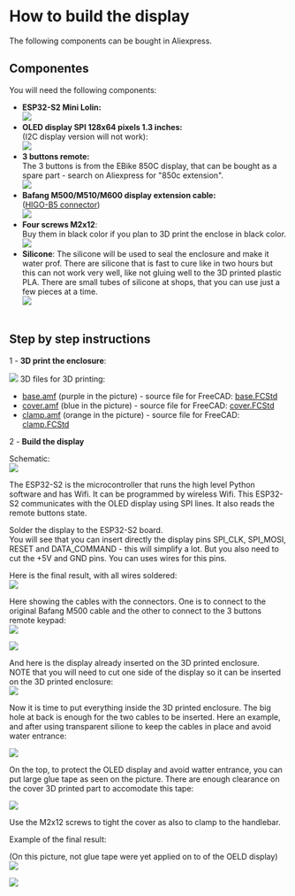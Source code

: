 # How to build the display

The following components can be bought in Aliexpress.

## Componentes
You will need the following components:
* **ESP32-S2 Mini Lolin:**<br>
![](./ESP32-S2.png)<br>
* **OLED display SPI 128x64 pixels 1.3 inches:**<br>
(I2C display version will not work):<br>
![](./oled_display_1.3-spi.png)<br>
* **3 buttons remote:**<br>
The 3 buttons is from the EBike 850C display, that can be bought as a spare part - search on Aliexpress for "850c extension".<br>
![](./850c_keypad.png)<br>
* **Bafang M500/M510/M600 display extension cable:**<br>
([HIGO-B5 connector](https://www.aliexpress.com/item/1005003656557018.html))<br>
![](display_cable.png)<br>
* **Four screws M2x12**:<br>
Buy them in black color if you plan to 3D print the enclose in black color.<br>
![](./screw.jpg)<br>
* **Silicone**: The silicone will be used to seal the enclosure and make it water prof. There are silicone that is fast to cure like in two hours but this can not work very well, like not gluing well to the 3D printed plastic PLA. There are small tubes of silicone at shops, that you can use just a few pieces at a time.<br>
![](./silicone.jpg)<br><br>

## Step by step instructions

1 - **3D print the enclosure**:

![](enclosure_3d.png)
3D files for 3D printing:
* [base.amf](base.amf) (purple in the picture) - source file for FreeCAD: [base.FCStd](base.FCStd) 
* [cover.amf](cover.amf) (blue in the picture) - source file for FreeCAD: [cover.FCStd](cover.FCStd)
* [clamp.amf](clamp.amf) (orange in the picture) - source file for FreeCAD: [clamp.FCStd](clamp.FCStd)

2 - **Build the display**

Schematic:<br>
[![](schematic.png)](schematic.png)

The ESP32-S2 is the microcontroller that runs the high level Python software and has Wifi. It can be programmed by wireless Wifi.
This ESP32-S2 communicates with the OLED display using SPI lines. It also reads the remote buttons state.<br>

Solder the display to the ESP32-S2 board.<br>
You will see that you can insert directly the display pins SPI_CLK, SPI_MOSI, RESET and DATA_COMMAND - this will simplify a lot. But you also need to cut the +5V and GND pins. You can uses wires for this pins.

Here is the final result, with all wires soldered:<br>
![](display-3.jpg)

Here showing the cables with the connectors. One is to connect to the original Bafang M500 cable and the other to connect to the 3 buttons remote keypad:<br>
![](display-2.jpg)

![](display-1.jpg)

And here is the display already inserted on the 3D printed enclosure.<br>
NOTE that you will need to cut one side of the display so it can be inserted on the 3D printed enclosure:<br>
![](display-4.jpg)

Now it is time to put everything inside the 3D printed enclosure. The big hole at back is enough for the two cables to be inserted. Here an example, and after using transparent silione to keep the cables in place and avoid water entrance:

![](display-5.jpg)

On the top, to protect the OLED display and avoid watter entrance, you can put large glue tape as seen on the picture. There are enough clearance on the cover 3D printed part to accomodate this tape:

![](build-2.png)

Use the M2x12 screws to tight the cover as also to clamp to the handlebar.

Example of the final result:

(On this picture, not glue tape were yet applied on to of the OELD display)
![](08.png)

![](02.png)
